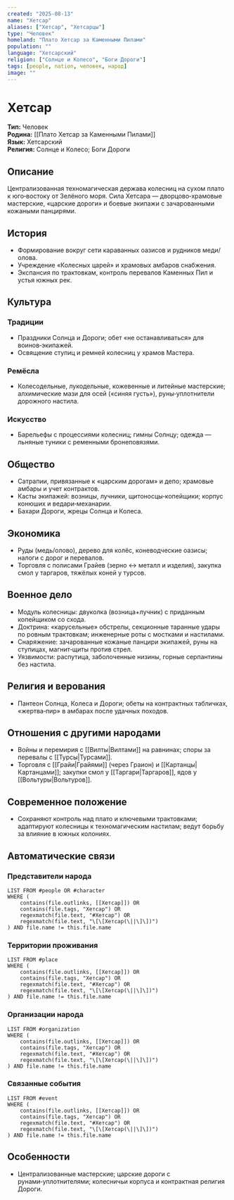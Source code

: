 ```yaml
---
created: "2025-08-13"
name: "Хетсар"
aliases: ["Хетсар", "Хетсарцы"]
type: "Человек"
homeland: "Плато Хетсар за Каменными Пилами"
population: ""
language: "Хетсарский"
religion: ["Солнце и Колесо", "Боги Дороги"]
tags: [people, nation, человек, народ]
image: ""
---
```

# Хетсар

**Тип:** Человек  
**Родина:** [[Плато Хетсар за Каменными Пилами]]  
**Язык:** Хетсарский  
**Религия:** Солнце и Колесо; Боги Дороги  

## Описание
Централизованная техномагическая держава колесниц на сухом плато к юго‑востоку от Зелёного моря. Сила Хетсара — дворцово‑храмовые мастерские, «царские дороги» и боевые экипажи с зачарованными кожаными панцирями.

## История
- Формирование вокруг сети караванных оазисов и рудников меди/оловa.  
- Учреждение «Колесных царей» и храмовых амбаров снабжения.  
- Экспансия по трактовкам, контроль перевалов Каменных Пил и устья южных рек.

## Культура
### Традиции
- Праздники Солнца и Дороги; обет «не останавливаться» для воинов‑экипажей.  
- Освящение ступиц и ремней колесниц у храмов Мастера.

### Ремёсла
- Колесодельные, лукодельные, кожевенные и литейные мастерские; алхимические мази для осей («синяя густь»), руны‑уплотнители дорожного настила.

### Искусство
- Барельефы с процессиями колесниц; гимны Солнцу; одежда — льняные туники с ременными бронеповязями.

## Общество
- Сатрапии, привязанные к «царским дорогам» и депо; храмовые амбары и учет контрактов.  
- Касты экипажей: возницы, лучники, щитоносцы‑копейщики; корпус конюших и ведари‑механарии.  
- Бахари Дороги, жрецы Солнца и Колеса.

## Экономика
- Руды (медь/олово), дерево для колёс, коневодческие оазисы; налоги с дорог и перевалов.  
- Торговля с полисами Грайев (зерно ↔ металл и изделия), закупка смол у таргаров, тяжёлых коней у турсов.

## Военное дело
- Модуль колесницы: двуколка (возница+лучник) с приданным копейщиком со схода.  
- Доктрина: «карусельные» обстрелы, секционные таранные удары по ровным трактовкам; инженерные роты с мостками и настилами.  
- Снаряжение: зачарованные кожаныe панцири экипажей, руны на ступицах, магнит‑щиты против стрел.  
- Уязвимости: распутица, заболоченные низины, горные серпантины без настила.

## Религия и верования
- Пантеон Солнца, Колеса и Дороги; обеты на контрактных табличках, «жертва‑пир» в амбарах после удачных походов.

## Отношения с другими народами
- Войны и перемирия с [[Вилты|Вилтами]] на равнинах; споры за перевалы с [[Турсы|Турсами]].  
- Торговля с [[Грайи|Грайями]] (через Граион) и [[Картанцы|Картанцами]]; закупки смол у [[Таргари|Таргаров]], ядов у [[Вольтуры|Вольтуров]].

## Современное положение
- Сохраняют контроль над плато и ключевыми трактовками; адаптируют колесницы к техномагическим настилам; ведут борьбу за влияние в южных колониях.

## Автоматические связи
### Представители народа
```dataview
LIST FROM #people OR #character
WHERE (
    contains(file.outlinks, [[Хетсар]]) OR
    contains(file.tags, "Хетсар") OR
    regexmatch(file.text, "#Хетсар") OR
    regexmatch(file.text, "\[\[Хетсар(\||\]\])")
) AND file.name != this.file.name
```

### Территории проживания
```dataview
LIST FROM #place
WHERE (
    contains(file.outlinks, [[Хетсар]]) OR
    contains(file.tags, "Хетсар") OR
    regexmatch(file.text, "#Хетсар") OR
    regexmatch(file.text, "\[\[Хетсар(\||\]\])")
) AND file.name != this.file.name
```

### Организации народа
```dataview
LIST FROM #organization
WHERE (
    contains(file.outlinks, [[Хетсар]]) OR
    contains(file.tags, "Хетсар") OR
    regexmatch(file.text, "#Хетсар") OR
    regexmatch(file.text, "\[\[Хетсар(\||\]\])")
) AND file.name != this.file.name
```

### Связанные события
```dataview
LIST FROM #event
WHERE (
    contains(file.outlinks, [[Хетсар]]) OR
    contains(file.tags, "Хетсар") OR
    regexmatch(file.text, "#Хетсар") OR
    regexmatch(file.text, "\[\[Хетсар(\||\]\])")
) AND file.name != this.file.name
```

## Особенности
- Централизованные мастерские; царские дороги с рунами‑уплотнителями; колесничьи корпуса и контрактная религия Дороги.

